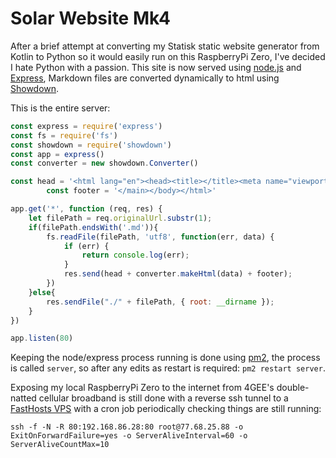 # Solar Website Mk4

After a brief attempt at converting my Statisk static website generator from Kotlin to Python so it would easily run on this RaspberryPi Zero, I've decided I hate Python with a passion. This site is now served using [node.js](https://nodejs.org/) and [Express](https://expressjs.com/), Markdown files are converted dynamically to html using [Showdown](https://github.com/showdownjs/showdown). 

This is the entire server:

```javascript
const express = require('express')
const fs = require('fs')
const showdown = require('showdown')
const app = express()
const converter = new showdown.Converter()

const head = '<html lang="en"><head><title></title><meta name="viewport" content="width=device-width, initial-scale=1" /></head><body><main>';
		const footer = '</main></body></html>'

app.get('*', function (req, res) {
    let filePath = req.originalUrl.substr(1);
    if(filePath.endsWith('.md')){
        fs.readFile(filePath, 'utf8', function(err, data) {
            if (err) {
                return console.log(err);
            }
            res.send(head + converter.makeHtml(data) + footer);
        })
    }else{
        res.sendFile("./" + filePath, { root: __dirname });
    }
})

app.listen(80)
```

Keeping the node/express process running is done using [pm2](https://pm2.keymetrics.io/), the process is called `server`, so after any edits as restart is required: `pm2 restart server`.
  
Exposing my local RaspberryPi Zero to the internet from 4GEE's double-natted cellular broadband is still done with a reverse ssh tunnel to a [FastHosts VPS](https://www.fasthosts.co.uk/virtual-private-servers) with a cron job periodically checking things are still running:

```ssh -f -N -R 80:192.168.86.28:80 root@77.68.25.88 -o ExitOnForwardFailure=yes -o ServerAliveInterval=60 -o ServerAliveCountMax=10```